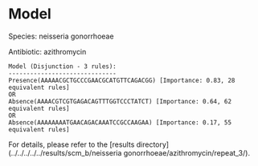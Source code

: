 
# Model

Species: neisseria gonorrhoeae

Antibiotic: azithromycin

```
Model (Disjunction - 3 rules):
------------------------------
Presence(AAAAACGCTGCCCGAACGCATGTTCAGACGG) [Importance: 0.83, 28 equivalent rules]
OR
Absence(AAAACGTCGTGAGACAGTTTGGTCCCTATCT) [Importance: 0.64, 62 equivalent rules]
OR
Absence(AAAAAAAATGAACAGACAAATCCGCCAAGAA) [Importance: 0.17, 55 equivalent rules]

```

For details, please refer to the [results directory](../../../../../results/scm_b/neisseria gonorrhoeae/azithromycin/repeat_3/).


